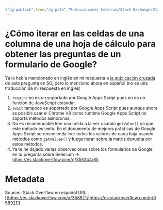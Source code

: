 ```yaml
---
{"dg-publish":true,"dg-path":"Publicaciones Externas/Stack Exchange/Stack Overflow en español/es.stackoverflow.com-358921.md","permalink":"/publicaciones-externas/stack-exchange/stack-overflow-en-espanol/es-stackoverflow-com-358921/","title":"¿Cómo iterar en las celdas de una columna de una hoja de cálculo para obtener las preguntas de un formulario de Google?","hide":true,"noteIcon":"\"0\"","created":"2024-04-03T12:49:10.680-06:00","updated":"2024-04-05T16:43:56.666-06:00"}
---
```


# ¿Cómo iterar en las celdas de una columna de una hoja de cálculo para obtener las preguntas de un formulario de Google?

Ya lo había mencionado en inglés en mi respuesta a [la publicación cruzada][1] de esta pregunta en SO, pero lo menciono ahora en español (no es una traducción de mi respuesta en inglés)

1. `require` no es un soportado por Google Apps Script pues no es un función de JavaScript estándar.
2. `await` tampoco es soportado por Google Apps Script pues aunque ahora es posible usar el Chrome V8 como runtime Google Apps Script no soporta métodos asíncronos.
3. No es recomendable leer una celda a la vez usando `getValue()` ya que este método es lento. En el documento de mejores prácticas de Google Apps Script se recomienda leer todos los valores de cada hoja usando métodos como `getValues()`  y luego iterar sobre la matriz devuelta por estos métodos.
4. Ya te he dejado varias observaciones sobre los formularios de Google en tu pregunta sobre Selenium -> https://es.stackoverflow.com/q/358244/65

  [1]: https://stackoverflow.com/q/61955306/1595451

# Metadata
Source:: Stack Overflow en español
URL:: [[https://es.stackoverflow.com/q/358921\|https://es.stackoverflow.com/q/358921]]

